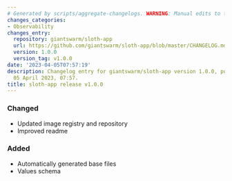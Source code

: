 ```yaml
---
# Generated by scripts/aggregate-changelogs. WARNING: Manual edits to this files will be overwritten.
changes_categories:
- Observability
changes_entry:
  repository: giantswarm/sloth-app
  url: https://github.com/giantswarm/sloth-app/blob/master/CHANGELOG.md#100---2023-04-04
  version: 1.0.0
  version_tag: v1.0.0
date: '2023-04-05T07:57:19'
description: Changelog entry for giantswarm/sloth-app version 1.0.0, published on
  05 April 2023, 07:57.
title: sloth-app release v1.0.0
---
```


### Changed
- Updated image registry and repository
- Improved readme
### Added
- Automatically generated base files
- Values schema
